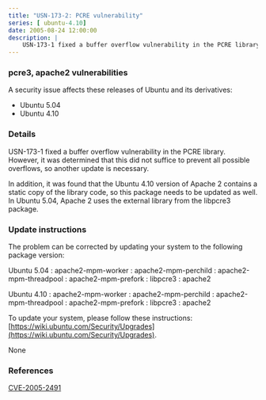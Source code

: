 ```yaml
---
title: "USN-173-2: PCRE vulnerability"
series: [ ubuntu-4.10]
date: 2005-08-24 12:00:00
description: |
    USN-173-1 fixed a buffer overflow vulnerability in the PCRE library. However, it was determined that this did not suffice to prevent all possible overflows, so another update is necessary.
--- 
```

 
### pcre3, apache2 vulnerabilities

A security issue affects these releases of Ubuntu and its derivatives:

* Ubuntu 5.04
* Ubuntu 4.10

### Details

USN-173-1 fixed a buffer overflow vulnerability in the PCRE library. However, it was determined that this did not suffice to prevent all possible overflows, so another update is necessary.

In addition, it was found that the Ubuntu 4.10 version of Apache 2 contains a static copy of the library code, so this package needs to be updated as well. In Ubuntu 5.04, Apache 2 uses the external library from the libpcre3 package.

### Update instructions

The problem can be corrected by updating your system to the following package version:

Ubuntu 5.04
 : apache2-mpm-worker 
 : apache2-mpm-perchild 
 : apache2-mpm-threadpool 
 : apache2-mpm-prefork 
 : libpcre3 
 : apache2 

Ubuntu 4.10
 : apache2-mpm-worker 
 : apache2-mpm-perchild 
 : apache2-mpm-threadpool 
 : apache2-mpm-prefork 
 : libpcre3 
 : apache2 

To update your system, please follow these instructions: [https://wiki.ubuntu.com/Security/Upgrades](https://wiki.ubuntu.com/Security/Upgrades).

None

### References

 [CVE-2005-2491](http://people.ubuntu.com/~ubuntu-security/cve/CVE-2005-2491)
 
